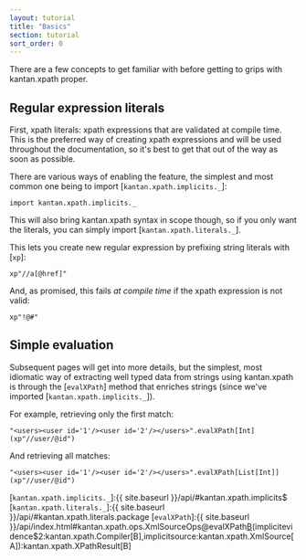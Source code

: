 ```yaml
---
layout: tutorial
title: "Basics"
section: tutorial
sort_order: 0
---
```

There are a few concepts to get familiar with before getting to grips with kantan.xpath proper.

## Regular expression literals

First, xpath literals: xpath expressions that are validated at compile time. This is the preferred way
of creating xpath expressions and will be used throughout the documentation, so it's best to get that out of the way
as soon as possible.

There are various ways of enabling the feature, the simplest and most common one being to import
[`kantan.xpath.implicits._`]:

```tut:silent
import kantan.xpath.implicits._
```

This will also bring kantan.xpath syntax in scope though, so if you only want the literals, you can simply import
[`kantan.xpath.literals._`].

This lets you create new regular expression by prefixing string literals with [`xp`]:

```tut
xp"//a[@href]"
```

And, as promised, this fails *at compile time* if the xpath expression is not valid:

```tut:fail
xp"!@#"
```

## Simple evaluation

Subsequent pages will get into more details, but the simplest, most idiomatic way of extracting well typed data from
strings using kantan.xpath is through the [`evalXPath`] method that enriches strings (since we've imported
[`kantan.xpath.implicits._`]).

For example, retrieving only the first match:

```tut
"<users><user id='1'/><user id='2'/></users>".evalXPath[Int](xp"//user/@id")
```

And retrieving all matches:

```tut
"<users><user id='1'/><user id='2'/></users>".evalXPath[List[Int]](xp"//user/@id")
```

[`kantan.xpath.implicits._`]:{{ site.baseurl }}/api/#kantan.xpath.implicits$
[`kantan.xpath.literals._`]:{{ site.baseurl }}/api/#kantan.xpath.literals.package
[`evalXPath`]:{{ site.baseurl }}/api/index.html#kantan.xpath.ops.XmlSourceOps@evalXPath[B](expr:kantan.xpath.XPathExpression)(implicitevidence$2:kantan.xpath.Compiler[B],implicitsource:kantan.xpath.XmlSource[A]):kantan.xpath.XPathResult[B]
